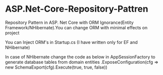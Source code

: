 # ASP.Net-Core-Repository-Pattren
Repository Pattern in ASP. Net Core  with ORM Ignorance(Entity Framework/NHibernate).You can change ORM with minimal effects on project






You can Inject ORM's in Startup.cs (I have written only for EF and NHibernate)

In case of NHibernate change the code as below in AppSessionFactory to generate database tables from domain entities
.ExposeConfiguration(cfg => new SchemaExport(cfg).Execute(true, true, false))

